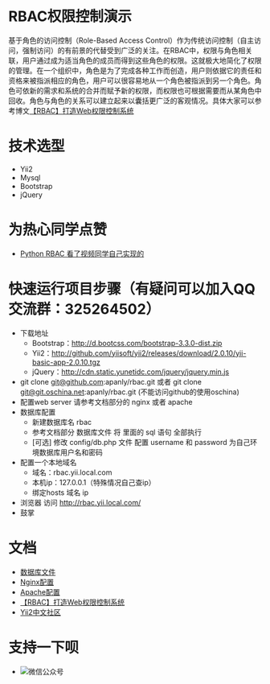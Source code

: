 RBAC权限控制演示
==============
基于角色的访问控制（Role-Based Access Control）作为传统访问控制（自主访问，强制访问）的有前景的代替受到广泛的关注。在RBAC中，权限与角色相关联，用户通过成为适当角色的成员而得到这些角色的权限。这就极大地简化了权限的管理。在一个组织中，角色是为了完成各种工作而创造，用户则依据它的责任和资格来被指派相应的角色，用户可以很容易地从一个角色被指派到另一个角色。角色可依新的需求和系统的合并而赋予新的权限，而权限也可根据需要而从某角色中回收。角色与角色的关系可以建立起来以囊括更广泛的客观情况。具体大家可以参考博文[【RBAC】打造Web权限控制系统](http://www.54php.cn/default/42.html)

技术选型
============
* Yii2
* Mysql
* Bootstrap
* jQuery

为热心同学点赞
===============
* [Python RBAC 看了视频同学自己实现的](https://github.com/gaoyaxing24/RBAC)

快速运行项目步骤（有疑问可以加入QQ交流群：325264502）
================
* 下载地址
    * Bootstrap：http://d.bootcss.com/bootstrap-3.3.0-dist.zip
    * Yii2：http://github.com/yiisoft/yii2/releases/download/2.0.10/yii-basic-app-2.0.10.tgz
    * jQuery：http://cdn.static.yunetidc.com/jquery/jquery.min.js
* git clone git@github.com:apanly/rbac.git  或者  git clone git@git.oschina.net:apanly/rbac.git (不能访问github的使用oschina)
* 配置web server 请参考文档部分的 nginx 或者 apache
* 数据库配置
    * 新建数据库名 rbac
    * 参考文档部分 数据库文件 将 里面的 sql 语句 全部执行
    * [可选] 修改 config/db.php 文件 配置 username 和 password 为自己环境数据库用户名和密码
* 配置一个本地域名
    * 域名：rbac.yii.local.com
    * 本机ip：127.0.0.1（特殊情况自己查ip）
    * 绑定hosts   域名  ip
* 浏览器 访问 http://rbac.yii.local.com/
* 鼓掌

文档
==========
* [数据库文件](./docs/mysql.MD)
* [Nginx配置](./docs/nginx.md)
* [Apache配置](./docs/apache.md)
* [【RBAC】打造Web权限控制系统](http://www.54php.cn/default/42.html)
* [Yii2中文社区](http://www.yiichina.com/doc/guide/2.0/intro-yii)

支持一下呗
====================
* ![微信公众号](./docs/images/imguowei_888.jpg)

